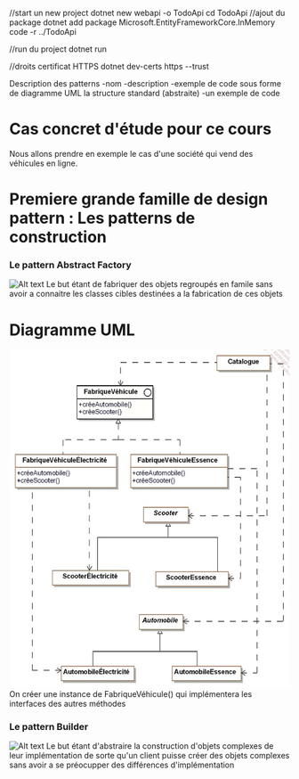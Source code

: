 
//start un new project
dotnet new webapi -o TodoApi
cd TodoApi
//ajout du package
dotnet add package Microsoft.EntityFrameworkCore.InMemory
code -r ../TodoApi

//run du project
dotnet run


//droits certificat HTTPS
dotnet dev-certs https --trust


Description des patterns
-nom
-description
-exemple de code sous forme de diagramme UML
la structure standard (abstraite)
-un exemple de code


# Cas concret d'étude pour ce cours
Nous allons prendre en exemple le cas d'une société qui vend des véhicules en ligne.

# Premiere grande famille de design pattern : Les patterns de construction

### Le pattern Abstract Factory
![Alt text](resources/patterns.png)
Le but étant de fabriquer des objets regroupés en famile sans avoir a connaitre les classes cibles destinées a la fabrication de ces objets 

# Diagramme UML
![Alt text](resources/patterns2.png)
On créer une instance de FabriqueVéhicule() qui implémentera les interfaces des autres méthodes

### Le pattern Builder
![Alt text](resources/patterns3.png)
Le but étant d'abstraire la construction d'objets complexes de leur implémentation de sorte qu'un client puisse créer des objets complexes sans avoir a se préocupper des différences d'implémentation